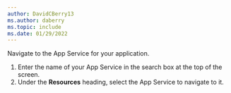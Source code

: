 ```yaml
---
author: DavidCBerry13
ms.author: daberry
ms.topic: include
ms.date: 01/29/2022
---
```

Navigate to the App Service for your application.

1. Enter the name of your App Service in the search box at the top of the screen.
1. Under the **Resources** heading, select the App Service to navigate to it.